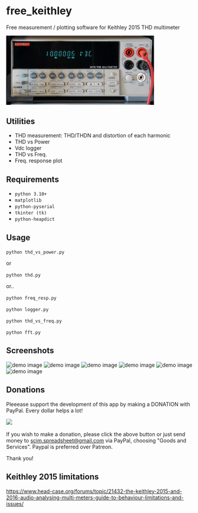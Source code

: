 # free_keithley
Free measurement / plotting software for Keithley 2015 THD multimeter

<img src="screenshots/2015front.jpg" width="400">

## Utilities
 - THD measurement: THD/THDN and distortion of each harmonic
 - THD vs Power
 - Vdc logger
 - THD vs Freq.
 - Freq. response plot

## Requirements
 - `python 3.10+`
 - `matplotlib`
 - `python-pyserial`
 - `tkinter (tk)`
 - `python-heapdict`

## Usage
```python thd_vs_power.py```

or

```python thd.py```

or..

```python freq_resp.py```

```python logger.py```

```python thd_vs_freq.py```

```python fft.py```

## Screenshots
![demo image](screenshots/thdp.jpg)
![demo image](screenshots/logger2.jpg)
![demo image](screenshots/a3.jpg)
![demo image](screenshots/thdf.jpg)
![demo image](screenshots/freq_resp.jpg)
![demo image](screenshots/fft4.jpg)

## Donations
Pleeease support the development of this app by making a DONATION with PayPal.
Every dollar helps a lot!

<a href="https://www.paypal.com/cgi-bin/webscr?cmd=_s-xclick&hosted_button_id=U537V8SNQQ45J" target="_blank">
<img src="https://www.paypalobjects.com/en_US/i/btn/btn_donate_LG.gif" />
</a>

If you wish to make a donation, please click the above button or just send money to scim.spreadsheet@gmail.com via PayPal, choosing "Goods and Services".
Paypal is preferred over Patreon.

Thank you!

## Keithley 2015 limitations
https://www.head-case.org/forums/topic/21432-the-keithley-2015-and-2016-audio-analysing-multi-meters-guide-to-behaviour-limitations-and-issues/
